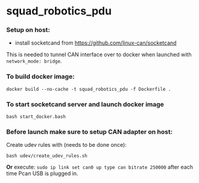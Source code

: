 # squad_robotics_pdu

### Setup on host:
* install socketcand from https://github.com/linux-can/socketcand

This is needed to tunnel CAN interface over to docker when launched with ```network_mode: bridge```.


### To build docker image:
```
docker build --no-cache -t squad_robotics_pdu -f Dockerfile .
```


### To start socketcand server and launch docker image
```
bash start_docker.bash
```

### Before launch make sure to setup CAN adapter on host:
Create udev rules with (needs to be done once):
```
bash udev/create_udev_rules.sh
```
__Or__ execute:
```sudo ip link set can0 up type can bitrate 250000```
after each time Pcan USB is plugged in.